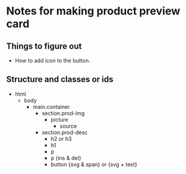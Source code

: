 # Notes for making product preview card

## Things to figure out

- How to add icon to the button.

## Structure and classes or ids

- html
    - body
        - main.container
            - section.prod-img
                - picture
                    - source
            - section.prod-desc
                - h2 or h3
                - h1
                - p
                - p {ins & del}
                - button {svg & span} or {svg + text}
        